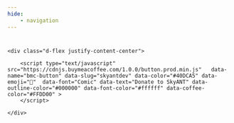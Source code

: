 ```yaml
---
hide:
    - navigation
---
```


#

<div class="d-flex align-items-center">

    <div class="d-flex justify-content-center">
    
        <script type="text/javascript" src="https://cdnjs.buymeacoffee.com/1.0.0/button.prod.min.js"   data-name="bmc-button" data-slug="skyantdev" data-color="#40DCA5" data-emoji="🐜"  data-font="Comic" data-text="Donate to SkyANT" data-outline-color="#000000" data-font-color="#ffffff" data-coffee-color="#FFDD00" >
        </script>

    </div>

</div>
